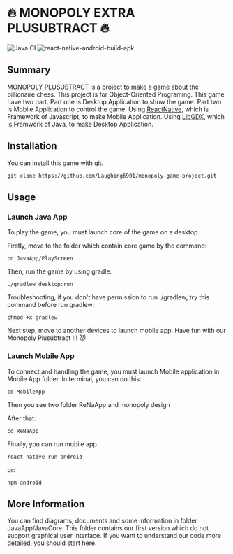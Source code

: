 # :fire: MONOPOLY EXTRA PLUSUBTRACT :fire: 

![Java CI](https://github.com/Laughing6901/monopoly-game-project/workflows/Java%20CI/badge.svg) ![react-native-android-build-apk](https://github.com/Laughing6901/monopoly-game-project/workflows/react-native-android-build-apk/badge.svg)

## Summary

[MONOPOLY PLUSUBTRACT](https://en.wikipedia.org/wiki/Monopoly_(game)) is a project to make a game about the billionaire chess. This project is for Object-Oriented Programing. This game have two part. Part one is Desktop Application to show the game. Part two is Mobile Application to control the game. Using [ReactNative](https://reactnative.dev/), which is Framework of Javascript, to make Mobile Application. Using [LibGDX](https://libgdx.badlogicgames.com/), which is Framwork of Java, to make Desktop Application. 


## Installation

You can install this game with git.

    git clone https://github.com/Laughing6901/monopoly-game-project.git

## Usage

### Launch Java App

To play the game, you must launch core of the game on a desktop.

Firstly, move to the folder which contain core game by the command:

    cd JavaApp/PlayScreen
   
Then, run the game by using gradle:

    ./gradlew desktop:run
    
Troubleshooting, if you don't have permission to run ./gradlew, try this command before run gradlew:
    
    chmod +x gradlew
    
Next step, move to another devices to launch mobile app. Have fun with our Monopoly Plusubtract !!! :smirk_cat:
  
### Launch Mobile App

To connect and handling the game, you must launch Mobile application in Mobile App folder. In terminal, you can do this:

    cd MobileApp

Then you see two folder ReNaApp and monopoly design


After that:

    cd ReNaApp

Finally, you can run mobile app

    react-native run android

or: 

    npm android 

## More Information

You can find diagrams, documents and some information in folder JavaApp/JavaCore. This folder contains our first version which do not support graphical user interface. If you want to understand our code more detailed, you should start here.
